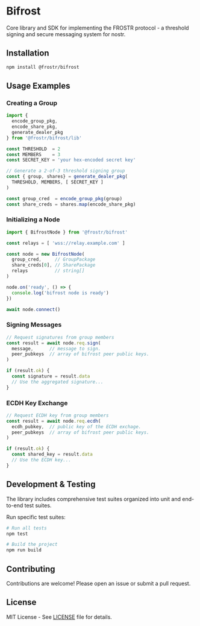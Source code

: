 # Bifrost

Core library and SDK for implementing the FROSTR protocol - a threshold signing and secure messaging system for nostr.

## Installation

```bash
npm install @frostr/bifrost
```

## Usage Examples

### Creating a Group

```ts
import {
  encode_group_pkg,
  encode_share_pkg,
  generate_dealer_pkg
} from '@frostr/bifrost/lib'

const THRESHOLD  = 2
const MEMBERS    = 3
const SECRET_KEY = 'your hex-encoded secret key'

// Generate a 2-of-3 threshold signing group
const { group, shares} = generate_dealer_pkg(
  THRESHOLD, MEMBERS, [ SECRET_KEY ]
)

const group_cred  = encode_group_pkg(group)
const share_creds = shares.map(encode_share_pkg)
```

### Initializing a Node

```ts
import { BifrostNode } from '@frostr/bifrost'

const relays = [ 'wss://relay.example.com' ]

const node = new BifrostNode(
  group_cred,     // GroupPackage
  share_creds[0], // SharePackage
  relays          // string[]
)

node.on('ready', () => {
  console.log('bifrost node is ready')
})

await node.connect()
```

### Signing Messages

```ts
// Request signatures from group members
const result = await node.req.sign(
  message,      // message to sign.
  peer_pubkeys  // array of bifrost peer public keys.
)

if (result.ok) {
  const signature = result.data
  // Use the aggregated signature...
}
```

### ECDH Key Exchange

```ts
// Request ECDH key from group members
const result = await node.req.ecdh(
  ecdh_pubkey,  // public key of the ECDH exchage.
  peer_pubkeys  // array of bifrost peer public keys.
)

if (result.ok) {
  const shared_key = result.data
  // Use the ECDH key...
}
```

## Development & Testing

The library includes comprehensive test suites organized into unit and end-to-end test suites.

Run specific test suites:

```bash
# Run all tests
npm test

# Build the project
npm run build
```

## Contributing

Contributions are welcome! Please open an issue or submit a pull request.

## License

MIT License - See [LICENSE](LICENSE) file for details.
